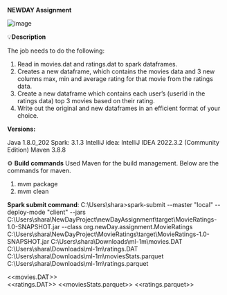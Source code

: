 **NEWDAY Assignment**

![image](https://github.com/kaithisharath92/NewDay/assets/132219522/9d3598cd-d4a4-45f9-915f-710a0cf6e4b1)



💡**Description**

The job needs to do the following:
1. Read in movies.dat and ratings.dat to spark dataframes.
2. Creates a new dataframe, which contains the movies data and 3 new columns max, min and
average rating for that movie from the ratings data.
3. Create a new dataframe which contains each user’s (userId in the ratings data) top 3 movies
based on their rating.
4. Write out the original and new dataframes in an efficient format of your choice.

**Versions:**

Java 1.8.0_202 
Spark: 3.1.3
IntelliJ idea: IntelliJ IDEA 2022.3.2 (Community Edition) 
Maven 3.8.8

 
⚙️ **Build commands**
Used Maven for the build management.
Below are the commands for maven.
1.	mvm package
2.	mvm clean


**Spark submit command**:
C:\Users\shara>spark-submit --master "local" --deploy-mode "client" --jars C:\Users\shara\NewDayProject\newDayAssignment\target\MovieRatings-1.0-SNAPSHOT.jar --class org.newDay.assignment.MovieRatings  C:\Users\shara\NewDayProject\MovieRatings\target\MovieRatings-1.0-SNAPSHOT.jar C:\Users\shara\Downloads\ml-1m\movies.DAT C:\Users\shara\Downloads\ml-1m\ratings.DAT C:\Users\shara\Downloads\ml-1m\moviesStats.parquet  C:\Users\shara\Downloads\ml-1m\ratings.parquet



<<movies.DAT>>  
<<ratings.DAT>>
<<moviesStats.parquet>>
<<ratings.parquet>>





















